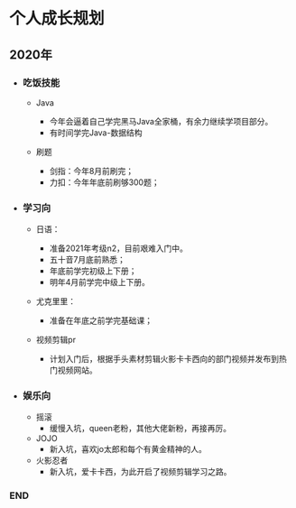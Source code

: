 # 个人成长规划


## 2020年
- ### 吃饭技能
  - Java
    - 今年会逼着自己学完黑马Java全家桶，有余力继续学项目部分。
    - 有时间学完Java-数据结构
  
  - 刷题
    - 剑指：今年8月前刷完；
    - 力扣：今年年底前刷够300题；


- ### 学习向
  - 日语：
    - 准备2021年考级n2，目前艰难入门中。
    - 五十音7月底前熟悉；
    - 年底前学完初级上下册；
    - 明年4月前学完中级上下册。
    
  - 尤克里里：
    - 准备在年底之前学完基础课；

  - 视频剪辑pr  
    - 计划入门后，根据手头素材剪辑火影卡卡西向的部门视频并发布到热门视频网站。


- ### 娱乐向
  - 摇滚
    - 缓慢入坑，queen老粉，其他大佬新粉，再接再厉。
  - JOJO
    - 新入坑，喜欢jo太郎和每个有黄金精神的人。
  - 火影忍者
    - 新入坑，爱卡卡西，为此开启了视频剪辑学习之路。
    
    
    
    
    
### END
